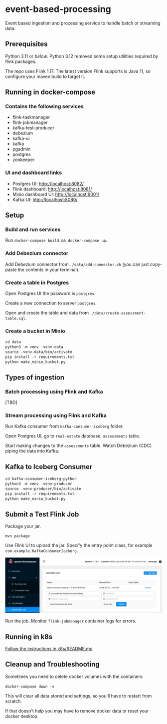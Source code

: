 # event-based-processing

Event based ingestion and processing service to handle batch or streaming data.

## Prerequisites

Python 3.11 or *below*. Python 3.12 removed some setup utilities required by flink packages.

The repo uses Flink 1.17. The latest version Flink supports is Java 11, so configure your maven build to target it.

## Running in docker-compose

### Contains the following services

* flink-taskmanager
* flink-jobmanager
* kafka-test-producer
* debezium
* kafka-ui
* kafka
* pgadmin
* postgres
* zookeeper

### UI and dashboard links

* Postgres UI: <http://localhost:8082/>
* Flink dashboard: <http://localhost:8081/>
* Minio dashboard UI: <http://localhost:9001/>
* Kafka UI: <http://localhost:8080/>

## Setup

### Build and run services

Run `docker-compose build && docker-compose up`.

### Add Debezium connector

Add Debezium connector from `./data/add-connector.sh` (you can just copy-paste the contents in your terminal).

### Create a table in Postgres

Open Postgres UI the password is `postgres`.

Create a new connection to server `postgres`.

Open and create the table and data from `./data/create-assessment-table.sql`.

### Create a bucket in Minio

```shell
cd data
python3 -m venv .venv-data
source .venv-data/bin/activate
pip install -r requirements.txt
python make_minio_bucket.py
```

## Types of ingestion

### Batch processing using Flink and Kafka

[TBD]

### Stream processing using Flink and Kafka

Run Kafka consumer from `kafka-consumer-iceberg` folder.

Open Postgres UI, go to `real-estate` database, `assessments` table.

Start making changes to the `assessments` table. Watch Debezium (CDC) piping the data into Kafka.

## Kafka to Iceberg Consumer

```shell
cd kafka-consumer-iceberg-python
python3 -m venv .venv-producer
source .venv-producer/bin/activate
pip install -r requirements.txt
python make_minio_bucket.py
```

## Submit a Test Flink Job

Package your jar.

```terminal
mvn package
```

Use Flink UI to upload the jar. Specify the entry point class, for example `com.example.KafkaConsumerIceberg`.

![Add Flink Jar](doc/add-jar-to-flink.png)

Run the job. Monitor `flink-jobmanager` container logs for errors.

## Running in k8s

[Follow the instructions in k8s/README.md](./k8s/README.md)

## Cleanup and Troubleshooting

Sometimes you need to delete docker volumes with the containers:

`docker-compose down -v`

This will clear all data stored and settings, so you'll have to restart from scratch.

If that doesn't help you may have to remove docker data or reset your docker desktop.
